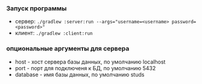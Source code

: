 ### Запуск программы

- сервер: `./gradlew :server:run --args="username=<username> password=<password>"`
- клиент: `./gradlew :client:run`
### опциональные аргументы для сервера
- host - хост сервера базы данных, по умолчанию localhost
- port - порт для подключеня к БД, по умолчанию 5432
- database - имя базы данных, по умолчанию studs